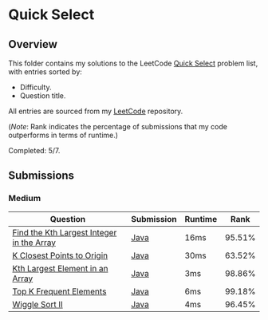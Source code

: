 # Quick Select

## Overview
This folder contains my solutions to the LeetCode [Quick Select](https://leetcode.com/problem-list/quickselect/) problem list,
with entries sorted by:
- Difficulty.
- Question title.

All entries are sourced from my [LeetCode](https://github.com/shumarb/leetcode) repository.

(*Note*: Rank indicates the percentage of submissions that my code outperforms in terms of runtime.)

Completed: 5/7.

## Submissions
### Medium
| Question                                                                                                                          | Submission                                                                                                | Runtime | Rank   |
|-----------------------------------------------------------------------------------------------------------------------------------|-----------------------------------------------------------------------------------------------------------|---------|--------|
| [Find the Kth Largest Integer in the Array](https://leetcode.com/problems/find-the-kth-largest-integer-in-the-array/description/) | [Java](https://github.com/shumarb/leetcode/blob/main/submissions/FindTheKthLargestIntegerInTheArray.java) | 16ms    | 95.51% |
| [K Closest Points to Origin](https://leetcode.com/problems/k-closest-points-to-origin/description/)                               | [Java](https://github.com/shumarb/leetcode/blob/main/submissions/KClosestPointsToOrigin.java)             | 30ms    | 63.52% |
| [Kth Largest Element in an Array](https://leetcode.com/problems/kth-largest-element-in-an-array/description/)                     | [Java](https://github.com/shumarb/leetcode/blob/main/submissions/KthLargestElementInAnArray.java)         | 3ms     | 98.86% |
| [Top K Frequent Elements](https://leetcode.com/problems/top-k-frequent-elements/description/)                                     | [Java](https://github.com/shumarb/leetcode/blob/main/submissions/TopKFrequentElements.java)               | 6ms     | 99.18% |
| [Wiggle Sort II](https://leetcode.com/problems/wiggle-sort-ii/description/)                                                       | [Java](https://github.com/shumarb/leetcode/blob/main/submissions/WiggleSortTwo.java)                      | 4ms     | 96.45% |
